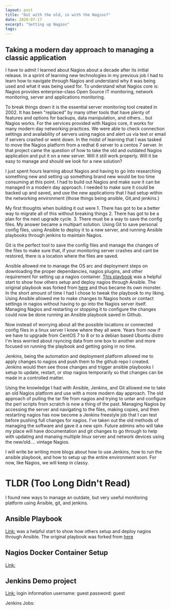 ```yaml
---
layout: post
title: "Out with the old, in with the Nagios?"
date: 2020-07-17
excerpt: "Setting up Nagios"
tags:
---
```

## Taking a modern day approach to managing a classic application

I have to admit I learned about Nagios about a decade after its initial release. In a sprint of learning new technologies in my previous job I had to learn how to navigate through Nagios and understand why it was being used and what it was being used for.
To understand what Nagios core is: Nagios provides enterprise-class Open Source IT monitoring, network monitoring, server and applications monitoring.

To break things down it is the essential server monitoring tool created in 2002. It has been "replaced" by many other tools that have plenty of features and options for backups, data manipulation, and others... but Nagios works. For the services provided with Nagios core, it works for many modern day networking practices. We were able to check connection settings and availability of servers using nagios and alert us via text or email if servers crashed or went down.
In the midst of learning that I was tasked to move the Nagios platform from a redhat 6 server to a centos 7 server. In that project came the question of how to take the old and outdated Nagios application and put it on a new server. Will it still work properly. Will it be easy to manage and should  we look for a new solution?

I just spent hours learning about Nagios and having to go into researching something new and setting up something brand new would be too time consuming at this point. I had to build out Nagios and make sure it can be managed in a modern day approach. I needed to make sure it could be backed up and saved, and use the new applications that I had setup within the networking environment (those things being ansible, Git,and jenkins.)

My first thoughts when building it out were 1. There has got to be a better way to migrate all of this without breaking things 2. There has got to be a plan for the next upgrade cycle. 3. There must be a way to save the config files. My answer became a multipart solution. Using Git to save personal config files, using Ansible to deploy it to a new server, and running Ansible playbooks through jenkins to maintain Nagios.

Git is the perfect tool to save the config files and manage the changes of the files to make sure that, if your monitoring server crashes and cant be restored, there is a location where the files are saved.

Ansible allowed me to manage the OS arc and deployment steps on downloading the proper dependancies, nagios plugins, and other requirement for setting up a nagios container. [This playbook](https://Github.com/tmeralus/ansible-role-nagios-server) was a helpful start to show how others setup and deploy nagios through Ansible. The original playbook was forked from [here](https://Github.com/sadsfae/Ansible-nagios) and thus became its own monster. In the short amount of time I had I chose to tweak the playbook to my liking. Using Ansible allowed me to make changes to Nagios hosts or contact settings in nagios without having to go into the Nagios server itself.  Managing Nagios and restarting or stopping it to configure the changes could now be done running an Ansible playbook saved in Github.

Now instead of worrying about all the possible locations or connected config files in a linux server I knew where they all were. Years from now if we have to upgrade from CentOS 7 to 8 or to a debian based Ubuntu distro I'm less worried about rsyncing data from one box to another and more focused on running the playbook and getting going in no time.

Jenkins, being the automation and deployment platform allowed me to apply changes to nagios and push them to the github repo I created. Jenkins would then see those changes and trigger ansible playbooks I setup to update, restart, or stop nagios temporarily so that changes can be made in a controlled matter.

Using the knowledge I had with Ansible, Jenkins, and Git allowed me to take an old Nagios platform and use with a more modern day approach. The old approach of pulling the tar file from nagios and trying to untar and configure the perl scripts from scratch is now a thing of the past. Managing Nagios by accessing the server and navigating to the files, making copies, and then restarting nagios has now become a Jenkins freestyle job that I can test before pushing full changes for nagios. I've taken out the old methods of managing the software and gave it a new spin. Future admins who will take my place will have documentation and git changes to go through to help with updating and manaing multiple linux server and network devices using the new/old.... vintage Nagios.

I will write be writing more blogs about how to use Jenkins, how to run the ansible playbook, and how to setup up the entire environment soon. For now, like Nagios, we will keep in classy.

# TLDR (Too Long Didn't Read)
I found new ways to manage an outdate, but very useful monitoring platform using Ansible, git, and jenkins.

## Ansible Playbook
[Link:](https://Github.com/tmeralus/ansible-role-nagios-server) was a helpful start to show how others setup and deploy nagios through Ansible. The original playbook was forked from [here](https://Github.com/sadsfae/Ansible-nagios)


## Nagios Docker Container Setup
[Link:](https://github.com/tmeralus/docker-nagios-setup)

## Jenkins Demo project
[Link:](https://github.com/tmeralus/jenkins-build-projects.git)
login information
username: guest
password: guest

Jenkins Jobs:
